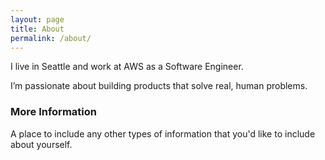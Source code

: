 ```yaml
---
layout: page
title: About
permalink: /about/
---
```


I live in Seattle and work at AWS as a Software Engineer.

I’m passionate about building products that solve real, human problems.

### More Information

A place to include any other types of information that you'd like to include about yourself.

